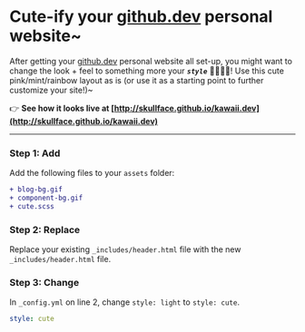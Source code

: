 # Cute-ify your [github.dev](https://github.dev) personal website~


After getting your [github.dev](https://github.dev) personal website all set-up, you might want to change the look + feel to something more your **_`style`_** 🌈💖🎀✨! Use this cute pink/mint/rainbow layout as is (or use it as a starting point to further customize your site!)~

👉 **See how it looks live at [http://skullface.github.io/kawaii.dev](http://skullface.github.io/kawaii.dev)**

---

### Step 1: Add
Add the following files to your `assets` folder:
```diff
+ blog-bg.gif
+ component-bg.gif
+ cute.scss
```

### Step 2: Replace
Replace your existing `_includes/header.html` file with the new `_includes/header.html` file.

### Step 3: Change
In `_config.yml` on line 2, change `style: light` to `style: cute`.

```yaml
style: cute
```

